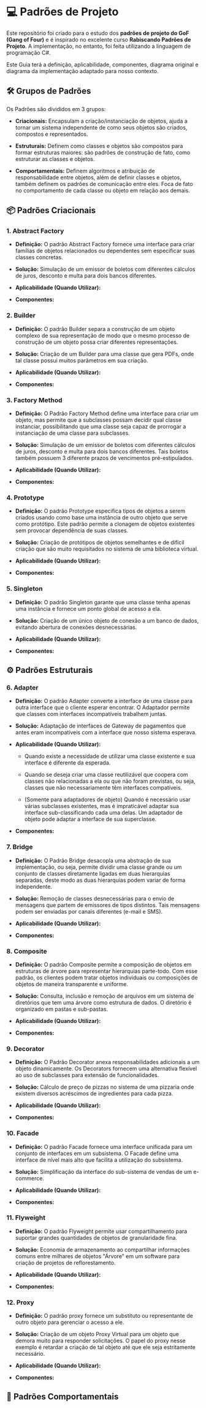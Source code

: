 # 💻 Padrões de Projeto
Este repositório foi criado para o estudo dos **padrões de projeto do GoF (Gang of Four)** e é inspirado no excelente curso **Rabiscando Padrões de Projeto**. A implementação, no entanto, foi feita utilizando a linguagem de programação C#.

Este Guia terá a definição, aplicabilidade, componentes, diagrama original e diagrama da implementação adaptado para nosso contexto.

## 🛠️ Grupos de Padrões
Os Padrões são divididos em 3 grupos:
- **Criacionais:** Encapsulam a criação/instanciação de objetos, ajuda a tornar um sistema independente de como seus objetos são criados, compostos e representados.

- **Estruturais:** Definem como classes e objetos são compostos para formar estruturas maiores: são padrões de construção de fato, como estruturar as classes e objetos.

- **Comportamentais:** Definem algoritmos e atribuição de responsabilidade entre objetos, além de definir classes e objetos, também definem os padrões de comunicação entre eles. Foca de fato no comportamento de cada classe ou objeto em relação aos demais.

 ## 📦 Padrões Criacionais

 ### 1. Abstract Factory

- **Definição:** O padrão Abstract Factory fornece uma interface para criar famílias de objetos relacionados ou dependentes sem especificar suas classes concretas.

- **Solução:** Simulação de um emissor de boletos com diferentes cálculos de juros, desconto e multa para dois bancos diferentes.

- **Aplicabilidade (Quando Utilizar):**

- **Componentes:**

### 2. Builder
- **Definição:** O padrão Builder separa a construção de um objeto complexo de sua representação de modo que o mesmo processo de construção de um objeto possa criar diferentes representações.

- **Solução:** Criação de um Builder para uma classe que gera PDFs, onde tal classe possui muitos parâmetros em sua criação.

- **Aplicabilidade (Quando Utilizar):**

- **Componentes:**

### 3. Factory Method
- **Definição:** O Padrão Factory Method define uma interface para criar um objeto, mas permite que a subclasses possam decidir qual classe instanciar, possibilitando que uma classe seja capaz de prorrogar a instanciação de uma classe para subclasses.

- **Solução:** Simulação de um emissor de boletos com diferentes cálculos de juros, desconto e multa para dois bancos diferentes. Tais boletos também possuem 3 diferente prazos de vencimentos pré-estipulados.

- **Aplicabilidade (Quando Utilizar):**

- **Componentes:**

### 4. Prototype
- **Definição:** O padrão Prototype especifica tipos de objetos a serem criados usando como base uma instância de outro objeto que serve como protótipo. Este padrão permite a clonagem de objetos existentes sem provocar dependência de suas classes.

- **Solução:** Criação de protótipos de objetos semelhantes e de difícil criação que são muito requisitados no sistema de uma biblioteca virtual.

- **Aplicabilidade (Quando Utilizar):**

- **Componentes:**

### 5. Singleton
- **Definição:** O padrão Singleton garante que uma classe tenha apenas uma instância e fornece um ponto global de acesso a ela.

- **Solução:** Criação de um único objeto de conexão a um banco de dados, evitando abertura de conexões desnecessárias.

- **Aplicabilidade (Quando Utilizar):**

- **Componentes:**

## ⚙️ Padrões Estruturais

### 6. Adapter
- **Definição:** O padrão Adapter converte a interface de uma classe para outra interface que o cliente esperar encontrar. O Adaptador permite que classes com interfaces incompatíveis trabalhem juntas.

- **Solução:** Adaptação de interfaces de Gateway de pagamentos que antes eram incompatíveis com a interface que nosso sistema esperava.

- **Aplicabilidade (Quando Utilizar):**
	- Quando existe a necessidade de utilizar uma classe existente e sua interface é diferente da esperada.

	- Quando se deseja criar uma classe reutilizável que coopera com classes não relacionadas a ela ou que não foram previstas, ou seja, classes que não necessariamente têm interfaces compatíveis.
	- (Somente para adaptadores de objeto) Quando é necessário usar várias subclasses existentes, mas é impraticável adaptar sua interface sub-classificando cada uma delas. Um adaptador de objeto pode adaptar a interface de sua superclasse.

- **Componentes:**

### 7. Bridge
- **Definição:** O Padrão Bridge desacopla uma abstração de sua implementação, ou seja, permite dividir uma classe grande ou um conjunto de classes diretamente ligadas em duas hierarquias separadas, deste modo as duas hierarquias podem variar de forma independente.

- **Solução:** Remoção de classes desnecessárias para o envio de mensagens que partem de  emissores​ de tipos distintos. Tais mensagens podem ser enviadas por canais diferentes (e-mail e SMS).

- **Aplicabilidade (Quando Utilizar):**

- **Componentes:**

### 8. Composite
- **Definição:** ​O padrão Composite permite a composição de objetos em estruturas de árvore para representar hierarquias parte-todo. Com esse padrão, os clientes podem tratar objetos individuais ou composições de objetos de maneira transparente e uniforme.

- **Solução:** Consulta, inclusão e remoção de arquivos em um sistema de diretórios que tem uma árvore como estrutura de dados. O diretório é organizado em pastas e sub-pastas.

- **Aplicabilidade (Quando Utilizar):**

- **Componentes:**

### 9. Decorator
- **Definição:** O Padrão Decorator anexa responsabilidades adicionais a um objeto dinamicamente. Os Decorators fornecem uma alternativa flexível ao uso de subclasses para extensão de funcionalidades.

- **Solução:** Cálculo de preço de pizzas no sistema de uma pizzaria onde existem diversos acréscimos de ingredientes para cada pizza.

- **Aplicabilidade (Quando Utilizar):**

- **Componentes:**

### 10. Facade
- **Definição:** O padrão Facade fornece uma interface unificada para um conjunto de interfaces em um subsistema. O Facade define uma interface de nível mais alto que facilita a utilização do subsistema.

- **Solução:** Simplificação da interface do sub-sistema de vendas de um e-commerce.

- **Aplicabilidade (Quando Utilizar):**

- **Componentes:**

### 11. Flyweight
- **Definição:** ​​O padrão Flyweight permite usar compartilhamento para suportar grandes quantidades de objetos de granularidade fina.

- **Solução:** Economia de armazenamento ao compartilhar informações comuns entre milhares de objetos "Árvore" em um software para criação de projetos de reflorestamento.

- **Aplicabilidade (Quando Utilizar):**

- **Componentes:**

### 12. Proxy
- **Definição:** ​O padrão proxy fornece um substituto ou representante de outro objeto para gerenciar o acesso a ele.

- **Solução:** Criação de um objeto Proxy Virtual para um objeto que demora muito para responder solicitações. O papel do proxy nesse exemplo é retardar a criação de tal objeto até que ele seja estritamente necessário.

- **Aplicabilidade (Quando Utilizar):**

- **Componentes:**

## 🚀 Padrões Comportamentais

